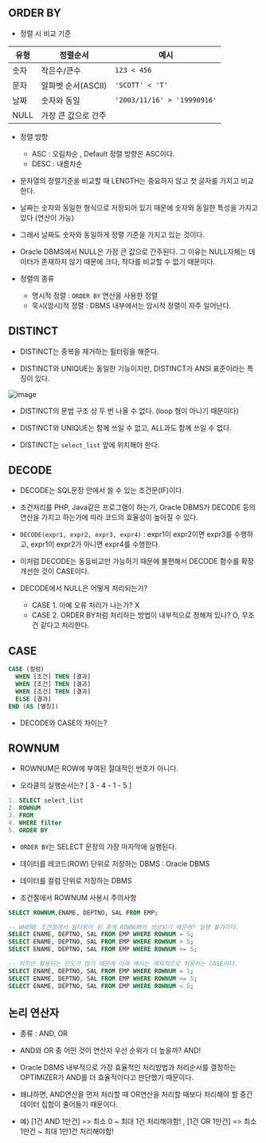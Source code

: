 ## ORDER BY

- 정렬 시 비교 기준

| 유형 |   정렬순서        |      예시     |
|-----|-------------------|--------------|
| 숫자 | 작은수/큰수        | `123 < 456` |
| 문자 | 알파벳 순서(ASCII) | `'SCOTT' < 'T'` |
| 날짜 | 숫자와 동일        | `'2003/11/16' > '19990916'` |
| NULL | 가장 큰 값으로 간주|                             |


- 정렬 방향

  - ASC : 오림차순 , Default 정렬 방향은 ASC이다.
  - DESC : 내름차순


- 문자열의 정렬기준을 비교할 때 LENGTH는 중요하지 않고 첫 글자를 가지고 비교한다.

- 날짜는 숫자와 동일한 형식으로 저장되어 있기 때문에 숫자와 동일한 특성을 가지고 있다 (연산이 가능)

- 그래서 날짜도 숫자와 동일하게 정렬 기준을 가지고 있는 것이다. 

- Oracle DBMS에서 NULL은 가장 큰 값으로 간주된다. 그 이유는 NULL자체는 데이터가 존재하지 않기 때문에 크다, 작다를 비교할 수 없기 때문이다. 


- 정렬의 종류
  - 명시적 정렬       : `ORDER BY` 연산을 사용한 정렬
  - 묵시(암시)적 정렬 : DBMS 내부에서는 암시적 정렬이 자주 일어난다.  


## DISTINCT

- DISTINCT는 중복을 제거하는 필터링을 해준다. 

- DISTINCT와 UNIQUE는 동일한 기능이지만, DISTINCT가 ANSI 표준이라는 특징이 있다.

![image](https://user-images.githubusercontent.com/77392444/115485620-0bafe800-a290-11eb-84db-c68878830e0c.png)

- DISTINCT의 문법 구조 상 두 번 나올 수 없다. (loop 형이 아니기 때문이다)

- DISTINCT와 UNIQUE는 함께 쓰일 수 없고, ALL과도 함께 쓰일 수 없다. 

- DISTINCT는 `select_list` 앞에 위치해야 한다.


## DECODE

- DECODE는 SQL문장 안에서 쓸 수 있는 조건문(IF)이다. 

- 조건처리를 PHP, Java같은 프로그램이 하는가, Oracle DBMS가 DECODE 등의 연산을 가지고 하는가에 따라 코드의 효율성이 높아질 수 있다.

- `DECODE(expr1, expr2, expr3, expr4)` : expr1이 expr2이면 expr3를 수행하고, expr1이 expr2가 아니면 expr4를 수행한다.

- 이처럼 DECODE는 동등비교만 가능하기 때문에 불편해서 DECODE 함수를 확장 개선한 것이 CASE이다. 

- DECODE에서 NULL은 어떻게 처리되는가? 
  - CASE 1. 아예 오류 처리가 나는가? X
  - CASE 2. ORDER BY처럼 처리하는 방법이 내부적으로 정해져 있나? O, 무조건 같다고 처리한다. 


## CASE

```sql
CASE (컬럼)
  WHEN [조건] THEN [결과]
  WHEN [조건] THEN [결과]
  WHEN [조건] THEN [결과]
  ELSE [결과]
END (AS [별칭])
```

- DECODE와 CASE의 차이는?


## ROWNUM 

- ROWNUM은 ROW에 부여된 절대적인 번호가 아니다. 

- 오라클의 실행순서는? [ 3 - 4 - 1 - 5 ]

```sql
1. SELECT select_list
2. ROWNUM 
3. FROM 
4. WHERE filter
5. ORDER BY           
```

- `ORDER BY`는 SELECT 문장의 가장 마자막에 실행된다. 

- 데이터를 레코드(ROW) 단위로 저장하는 DBMS : Oracle DBMS
- 데이터를 컬럼 단위로 저장하는 DBMS


- 조건절에서 ROWNUM 사용시 주의사항

```SQL
SELECT ROWNUM,ENAME, DEPTNO, SAL FROM EMP;

-- WHERE 조건절에서 필터링이 된 후에 ROWNUM이 생성되기 때문에? 실행 불가이다. 
SELECT ENAME, DEPTNO, SAL FROM EMP WHERE ROWNUM = 5;
SELECT ENAME, DEPTNO, SAL FROM EMP WHERE ROWNUM > 5;
SELECT ENAME, DEPTNO, SAL FROM EMP WHERE ROWNUM >= 5;

-- 하지만 활용되는 빈도가 많기 때문에 아래 예시는 예외적으로 허용하는 CASE이다. 
SELECT ENAME, DEPTNO, SAL FROM EMP WHERE ROWNUM = 1;
SELECT ENAME, DEPTNO, SAL FROM EMP WHERE ROWNUM <= 5;
SELECT ENAME, DEPTNO, SAL FROM EMP WHERE ROWNUM < 5;
```

## 논리 연산자

- 종류 : AND, OR

- AND와 OR 중 어떤 것이 연산자 우선 순위가 더 높을까? AND!

- Oracle DBMS 내부적으로 가장 효율적인 처리방법과 처리순서를 결정하는 OPTIMIZER가 AND를 더 효율적이다고 판단했기 때문이다. 

- 왜냐하면, AND연산을 먼저 처리할 때 OR연산을 처리할 때보다 처리해야 할 중간 데이터 집합이 줄어들기 때문이다. 

- 예) [1건 AND 1만건] => 최소 0 ~ 최대 1건 처리해야함! , [1건 OR 1만건] => 최소 1만건 ~ 최대 1만1건 처리해야함!
